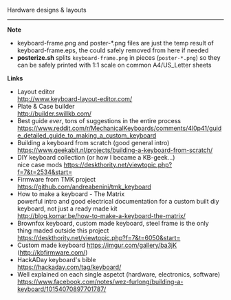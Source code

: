 Hardware designs & layouts

---
**Note**
- keyboard-frame.png and poster-*.png files are just the temp result of keyboard-frame.eps, the could safely removed from here if needed
- **posterize.sh** splits `keyboard-frame.png` in pieces (`poster-*.png`) so they can be safely printed with 1:1 scale on common A4/US_Letter sheets


**Links**
- Layout editor<br>
  http://www.keyboard-layout-editor.com/
- Plate & Case builder<br>
  http://builder.swillkb.com/
- Best guide *ever*, tons of suggestions in the entire process<br>
  https://www.reddit.com/r/MechanicalKeyboards/comments/4l0p41/guide_detailed_guide_to_making_a_custom_keyboard
- Building a keyboard from scratch (good general intro)<br>
  https://www.geekabit.nl/projects/building-a-keyboard-from-scratch/
- DIY keyboard collection (or how I became a KB-geek...)<br>
  nice case mods https://deskthority.net/viewtopic.php?f=7&t=2534&start=
- Firmware from TMK project<br>
  https://github.com/andreabenini/tmk_keyboard
- How to make a keyboard - The Matrix<br>
  powerful intro and good electrical documentation for a custom built diy keyboard, not just a ready made kit<br>
  http://blog.komar.be/how-to-make-a-keyboard-the-matrix/
- Brownfox keyboard, custom made keyboard, steel frame is the only thing maded outside this project<br>
  https://deskthority.net/viewtopic.php?f=7&t=6050&start=
- Custom made keyboard https://imgur.com/gallery/ba3jK (http://kbfirmware.com/)
- HackADay keyboard's bible<br>
  https://hackaday.com/tag/keyboard/
- Well explained on each single aspetct (hardware, electronics, software)
  https://www.facebook.com/notes/wez-furlong/building-a-keyboard/10154070897701787/
